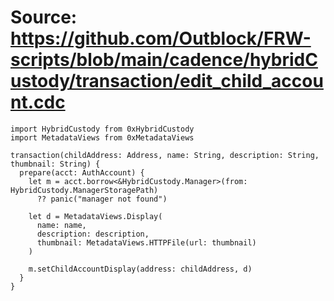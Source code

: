 # Source: https://github.com/Outblock/FRW-scripts/blob/main/cadence/hybridCustody/transaction/edit_child_account.cdc

```
import HybridCustody from 0xHybridCustody
import MetadataViews from 0xMetadataViews

transaction(childAddress: Address, name: String, description: String, thumbnail: String) {
  prepare(acct: AuthAccount) {
    let m = acct.borrow<&HybridCustody.Manager>(from: HybridCustody.ManagerStoragePath)
      ?? panic("manager not found")
    
    let d = MetadataViews.Display(
      name: name,
      description: description,
      thumbnail: MetadataViews.HTTPFile(url: thumbnail)
    )

    m.setChildAccountDisplay(address: childAddress, d)
  }
}
```
